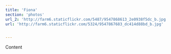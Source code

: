 ```yaml
---
title: 'Fiona'
section: 'photos'
url_2: 'http://farm6.staticflickr.com/5487/9547868613_2e0938f5dc_b.jpg'
url: 'http://farm6.staticflickr.com/5324/9547867683_dc414d88bd_b.jpg'


---
```


Content
